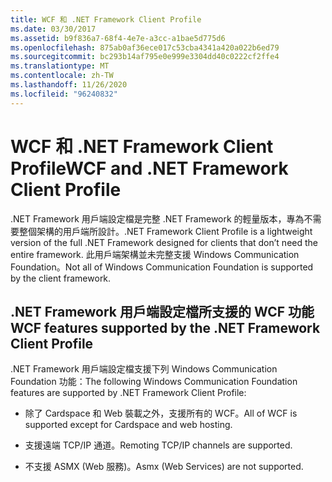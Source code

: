 ```yaml
---
title: WCF 和 .NET Framework Client Profile
ms.date: 03/30/2017
ms.assetid: b9f836a7-68f4-4e7e-a3cc-a1bae5d775d6
ms.openlocfilehash: 875ab0af36ece017c53cba4341a420a022b6ed79
ms.sourcegitcommit: bc293b14af795e0e999e3304dd40c0222cf2ffe4
ms.translationtype: MT
ms.contentlocale: zh-TW
ms.lasthandoff: 11/26/2020
ms.locfileid: "96240832"
---
```

# <a name="wcf-and-net-framework-client-profile"></a><span data-ttu-id="4984e-102">WCF 和 .NET Framework Client Profile</span><span class="sxs-lookup"><span data-stu-id="4984e-102">WCF and .NET Framework Client Profile</span></span>

<span data-ttu-id="4984e-103">.NET Framework 用戶端設定檔是完整 .NET Framework 的輕量版本，專為不需要整個架構的用戶端所設計。</span><span class="sxs-lookup"><span data-stu-id="4984e-103">.NET Framework Client Profile is a lightweight version of the full .NET Framework designed for clients that don’t need the entire framework.</span></span> <span data-ttu-id="4984e-104">此用戶端架構並未完整支援 Windows Communication Foundation。</span><span class="sxs-lookup"><span data-stu-id="4984e-104">Not all of Windows Communication Foundation is supported by the client framework.</span></span>  
  
## <a name="wcf-features-supported-by-the-net-framework-client-profile"></a><span data-ttu-id="4984e-105">.NET Framework 用戶端設定檔所支援的 WCF 功能</span><span class="sxs-lookup"><span data-stu-id="4984e-105">WCF features supported by the .NET Framework Client Profile</span></span>  

 <span data-ttu-id="4984e-106">.NET Framework 用戶端設定檔支援下列 Windows Communication Foundation 功能：</span><span class="sxs-lookup"><span data-stu-id="4984e-106">The following Windows Communication Foundation features are supported by .NET Framework Client Profile:</span></span>  
  
- <span data-ttu-id="4984e-107">除了 Cardspace 和 Web 裝載之外，支援所有的 WCF。</span><span class="sxs-lookup"><span data-stu-id="4984e-107">All of WCF is supported except for Cardspace and web hosting.</span></span>  
  
- <span data-ttu-id="4984e-108">支援遠端 TCP/IP 通道。</span><span class="sxs-lookup"><span data-stu-id="4984e-108">Remoting TCP/IP channels are supported.</span></span>  
  
- <span data-ttu-id="4984e-109">不支援 ASMX (Web 服務)。</span><span class="sxs-lookup"><span data-stu-id="4984e-109">Asmx (Web Services) are not supported.</span></span>
